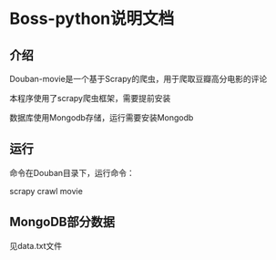 # Boss-python说明文档

## 介绍

Douban-movie是一个基于Scrapy的爬虫，用于爬取豆瓣高分电影的评论



本程序使用了scrapy爬虫框架，需要提前安装

数据库使用Mongodb存储，运行需要安装Mongodb



## 运行

命令在Douban目录下，运行命令：

scrapy crawl movie



## MongoDB部分数据

见data.txt文件
